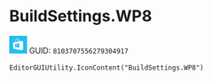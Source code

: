 # BuildSettings.WP8
![](/img/BuildSettings.WP8.png)
GUID: `8103707556279304917`
```
EditorGUIUtility.IconContent("BuildSettings.WP8")
```
